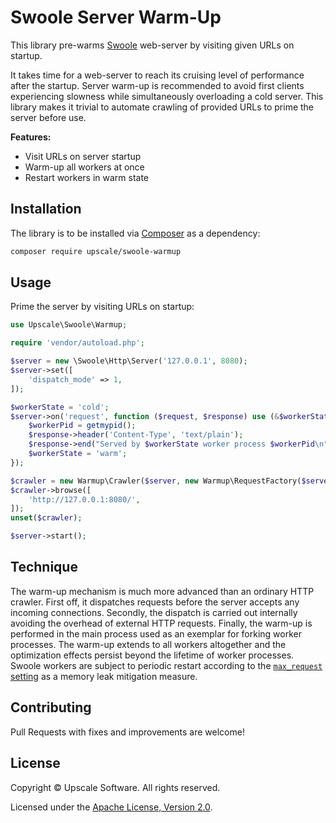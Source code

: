 Swoole Server Warm-Up
=====================

This library pre-warms [Swoole](https://www.swoole.co.uk/) web-server by visiting given URLs on startup.

It takes time for a web-server to reach its cruising level of performance after the startup.
Server warm-up is recommended to avoid first clients experiencing slowness while simultaneously overloading a cold server.
This library makes it trivial to automate crawling of provided URLs to prime the server before use.

**Features:**
- Visit URLs on server startup
- Warm-up all workers at once
- Restart workers in warm state

## Installation

The library is to be installed via [Composer](https://getcomposer.org/) as a dependency:
```bash
composer require upscale/swoole-warmup
```
## Usage

Prime the server by visiting URLs on startup:
```php
use Upscale\Swoole\Warmup;

require 'vendor/autoload.php';

$server = new \Swoole\Http\Server('127.0.0.1', 8080);
$server->set([
    'dispatch_mode' => 1,
]);

$workerState = 'cold';
$server->on('request', function ($request, $response) use (&$workerState) {
    $workerPid = getmypid();
    $response->header('Content-Type', 'text/plain');
    $response->end("Served by $workerState worker process $workerPid\n");
    $workerState = 'warm';
});

$crawler = new Warmup\Crawler($server, new Warmup\RequestFactory($server));
$crawler->browse([
    'http://127.0.0.1:8080/',
]);
unset($crawler);

$server->start();
```

## Technique

The warm-up mechanism is much more advanced than an ordinary HTTP crawler.
First off, it dispatches requests before the server accepts any incoming connections.
Secondly, the dispatch is carried out internally avoiding the overhead of external HTTP requests.
Finally, the warm-up is performed in the main process used as an exemplar for forking worker processes.
The warm-up extends to all workers altogether and the optimization effects persist beyond the lifetime of worker processes.
Swoole workers are subject to periodic restart according to the [`max_request` setting](https://www.swoole.co.uk/docs/modules/swoole-server/configuration#max_request) as a memory leak mitigation measure.

## Contributing

Pull Requests with fixes and improvements are welcome!

## License

Copyright © Upscale Software. All rights reserved.

Licensed under the [Apache License, Version 2.0](http://www.apache.org/licenses/LICENSE-2.0).
